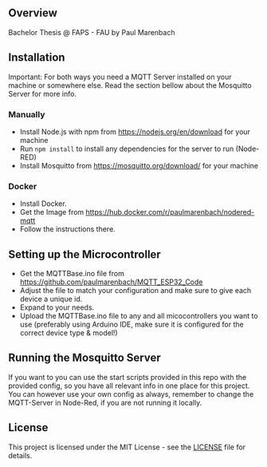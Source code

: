 ## Overview
Bachelor Thesis @ FAPS - FAU by Paul Marenbach

## Installation

Important: For both ways you need a MQTT Server installed on your machine or somewhere else. Read the section bellow about the Mosquitto Server for more info.

### Manually
- Install Node.js with npm from https://nodejs.org/en/download for your machine
- Run `npm install` to install any dependencies for the server to run (Node-RED)
- Install Mosquitto from https://mosquitto.org/download/ for your machine

### Docker
- Install Docker.
- Get the Image from https://hub.docker.com/r/paulmarenbach/nodered-mqtt
- Follow the instructions there.

## Setting up the Microcontroller
- Get the MQTTBase.ino file from https://github.com/paulmarenbach/MQTT_ESP32_Code
- Adjust the file to match your configuration and make sure to give each device a unique id.
- Expand to your needs.
- Upload the MQTTBase.ino file to any and all micocontrollers you want to use (preferably using Arduino IDE, make sure it is configured for the correct device type & model!)

## Running the Mosquitto Server
If you want to you can use the start scripts provided in this repo with the provided config, so you have all relevant info in one place for this project. You can however use your own config as always, remember to change the MQTT-Server in Node-Red, if you are not running it locally.

## License
This project is licensed under the MIT License - see the [LICENSE](LICENSE) file for details.
